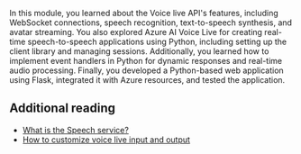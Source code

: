 In this module, you learned about the Voice live API's features, including WebSocket connections, speech recognition, text-to-speech synthesis, and avatar streaming. You also explored Azure AI Voice Live for creating real-time speech-to-speech applications using Python, including setting up the client library and managing sessions. Additionally, you learned how to implement event handlers in Python for dynamic responses and real-time audio processing. Finally, you developed a Python-based web application using Flask, integrated it with Azure resources, and tested the application.

## Additional reading

- [What is the Speech service?](/azure/cognitive-services/speech-service/)
- [How to customize voice live input and output](/azure/ai-services/speech-service/voice-live-how-to-customize)